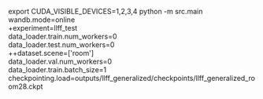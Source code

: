 export CUDA_VISIBLE_DEVICES=1,2,3,4
python -m src.main wandb.mode=online \
      +experiment=llff_test \
      data_loader.train.num_workers=0 \
      data_loader.test.num_workers=0 \
      ++dataset.scene=['room'] \
      data_loader.val.num_workers=0 \
      data_loader.train.batch_size=1 \
      checkpointing.load=outputs/llff_generalized/checkpoints/llff_generalized_room28.ckpt